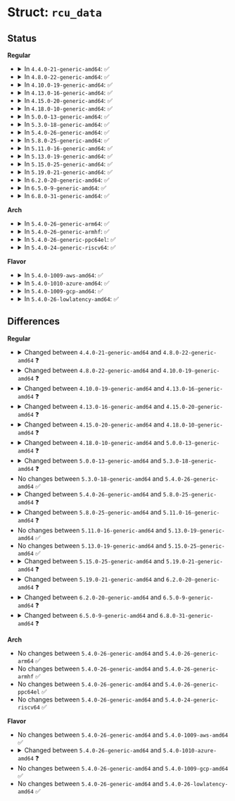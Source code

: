 # Struct: <code>rcu_data</code>

## Status
<b>Regular</b>
<ul>
<li>
<details>
<summary>In <code>4.4.0-21-generic-amd64</code>: ✅</summary>

```c
struct rcu_data {
    long unsigned int completed;
    long unsigned int gpnum;
    long unsigned int rcu_qs_ctr_snap;
    union rcu_noqs cpu_no_qs;
    bool core_needs_qs;
    bool beenonline;
    bool gpwrap;
    struct rcu_node * mynode;
    long unsigned int grpmask;
    long unsigned int ticks_this_gp;
    struct callback_head * nxtlist;
    struct callback_head * *[4] nxttail;
    long unsigned int[4] nxtcompleted;
    long int qlen_lazy;
    long int qlen;
    long int qlen_last_fqs_check;
    long unsigned int n_cbs_invoked;
    long unsigned int n_nocbs_invoked;
    long unsigned int n_cbs_orphaned;
    long unsigned int n_cbs_adopted;
    long unsigned int n_force_qs_snap;
    long int blimit;
    struct rcu_dynticks * dynticks;
    int dynticks_snap;
    long unsigned int dynticks_fqs;
    long unsigned int offline_fqs;
    long unsigned int cond_resched_completed;
    long unsigned int n_rcu_pending;
    long unsigned int n_rp_core_needs_qs;
    long unsigned int n_rp_report_qs;
    long unsigned int n_rp_cb_ready;
    long unsigned int n_rp_cpu_needs_gp;
    long unsigned int n_rp_gp_completed;
    long unsigned int n_rp_gp_started;
    long unsigned int n_rp_nocb_defer_wakeup;
    long unsigned int n_rp_need_nothing;
    struct callback_head barrier_head;
    struct mutex exp_funnel_mutex;
    unsigned int softirq_snap;
    int cpu;
    struct rcu_state * rsp;
}
```
</details>
</li>
<li>
<details>
<summary>In <code>4.8.0-22-generic-amd64</code>: ✅</summary>

```c
struct rcu_data {
    long unsigned int completed;
    long unsigned int gpnum;
    long unsigned int rcu_qs_ctr_snap;
    union rcu_noqs cpu_no_qs;
    bool core_needs_qs;
    bool beenonline;
    bool gpwrap;
    struct rcu_node * mynode;
    long unsigned int grpmask;
    long unsigned int ticks_this_gp;
    struct callback_head * nxtlist;
    struct callback_head * *[4] nxttail;
    long unsigned int[4] nxtcompleted;
    long int qlen_lazy;
    long int qlen;
    long int qlen_last_fqs_check;
    long unsigned int n_cbs_invoked;
    long unsigned int n_nocbs_invoked;
    long unsigned int n_cbs_orphaned;
    long unsigned int n_cbs_adopted;
    long unsigned int n_force_qs_snap;
    long int blimit;
    struct rcu_dynticks * dynticks;
    int dynticks_snap;
    long unsigned int dynticks_fqs;
    long unsigned int offline_fqs;
    long unsigned int cond_resched_completed;
    long unsigned int n_rcu_pending;
    long unsigned int n_rp_core_needs_qs;
    long unsigned int n_rp_report_qs;
    long unsigned int n_rp_cb_ready;
    long unsigned int n_rp_cpu_needs_gp;
    long unsigned int n_rp_gp_completed;
    long unsigned int n_rp_gp_started;
    long unsigned int n_rp_nocb_defer_wakeup;
    long unsigned int n_rp_need_nothing;
    struct callback_head barrier_head;
    atomic_long_t exp_workdone1;
    atomic_long_t exp_workdone2;
    atomic_long_t exp_workdone3;
    unsigned int softirq_snap;
    int cpu;
    struct rcu_state * rsp;
}
```
</details>
</li>
<li>
<details>
<summary>In <code>4.10.0-19-generic-amd64</code>: ✅</summary>

```c
struct rcu_data {
    long unsigned int completed;
    long unsigned int gpnum;
    long unsigned int rcu_qs_ctr_snap;
    union rcu_noqs cpu_no_qs;
    bool core_needs_qs;
    bool beenonline;
    bool gpwrap;
    struct rcu_node * mynode;
    long unsigned int grpmask;
    long unsigned int ticks_this_gp;
    struct callback_head * nxtlist;
    struct callback_head * *[4] nxttail;
    long unsigned int[4] nxtcompleted;
    long int qlen_lazy;
    long int qlen;
    long int qlen_last_fqs_check;
    long unsigned int n_cbs_invoked;
    long unsigned int n_nocbs_invoked;
    long unsigned int n_cbs_orphaned;
    long unsigned int n_cbs_adopted;
    long unsigned int n_force_qs_snap;
    long int blimit;
    struct rcu_dynticks * dynticks;
    int dynticks_snap;
    long unsigned int dynticks_fqs;
    long unsigned int offline_fqs;
    long unsigned int cond_resched_completed;
    long unsigned int n_rcu_pending;
    long unsigned int n_rp_core_needs_qs;
    long unsigned int n_rp_report_qs;
    long unsigned int n_rp_cb_ready;
    long unsigned int n_rp_cpu_needs_gp;
    long unsigned int n_rp_gp_completed;
    long unsigned int n_rp_gp_started;
    long unsigned int n_rp_nocb_defer_wakeup;
    long unsigned int n_rp_need_nothing;
    struct callback_head barrier_head;
    atomic_long_t exp_workdone0;
    atomic_long_t exp_workdone1;
    atomic_long_t exp_workdone2;
    atomic_long_t exp_workdone3;
    int exp_dynticks_snap;
    unsigned int softirq_snap;
    int cpu;
    struct rcu_state * rsp;
}
```
</details>
</li>
<li>
<details>
<summary>In <code>4.13.0-16-generic-amd64</code>: ✅</summary>

```c
struct rcu_data {
    long unsigned int completed;
    long unsigned int gpnum;
    long unsigned int rcu_qs_ctr_snap;
    union rcu_noqs cpu_no_qs;
    bool core_needs_qs;
    bool beenonline;
    bool gpwrap;
    struct rcu_node * mynode;
    long unsigned int grpmask;
    long unsigned int ticks_this_gp;
    struct rcu_segcblist cblist;
    long int qlen_last_fqs_check;
    long unsigned int n_cbs_invoked;
    long unsigned int n_nocbs_invoked;
    long unsigned int n_cbs_orphaned;
    long unsigned int n_cbs_adopted;
    long unsigned int n_force_qs_snap;
    long int blimit;
    struct rcu_dynticks * dynticks;
    int dynticks_snap;
    long unsigned int dynticks_fqs;
    long unsigned int offline_fqs;
    long unsigned int cond_resched_completed;
    long unsigned int n_rcu_pending;
    long unsigned int n_rp_core_needs_qs;
    long unsigned int n_rp_report_qs;
    long unsigned int n_rp_cb_ready;
    long unsigned int n_rp_cpu_needs_gp;
    long unsigned int n_rp_gp_completed;
    long unsigned int n_rp_gp_started;
    long unsigned int n_rp_nocb_defer_wakeup;
    long unsigned int n_rp_need_nothing;
    struct callback_head barrier_head;
    atomic_long_t exp_workdone0;
    atomic_long_t exp_workdone1;
    atomic_long_t exp_workdone2;
    atomic_long_t exp_workdone3;
    int exp_dynticks_snap;
    unsigned int softirq_snap;
    int cpu;
    struct rcu_state * rsp;
}
```
</details>
</li>
<li>
<details>
<summary>In <code>4.15.0-20-generic-amd64</code>: ✅</summary>

```c
struct rcu_data {
    long unsigned int completed;
    long unsigned int gpnum;
    long unsigned int rcu_qs_ctr_snap;
    union rcu_noqs cpu_no_qs;
    bool core_needs_qs;
    bool beenonline;
    bool gpwrap;
    struct rcu_node * mynode;
    long unsigned int grpmask;
    long unsigned int ticks_this_gp;
    struct rcu_segcblist cblist;
    long int qlen_last_fqs_check;
    long unsigned int n_cbs_invoked;
    long unsigned int n_nocbs_invoked;
    long unsigned int n_force_qs_snap;
    long int blimit;
    struct rcu_dynticks * dynticks;
    int dynticks_snap;
    long unsigned int dynticks_fqs;
    long unsigned int offline_fqs;
    long unsigned int cond_resched_completed;
    long unsigned int n_rcu_pending;
    long unsigned int n_rp_core_needs_qs;
    long unsigned int n_rp_report_qs;
    long unsigned int n_rp_cb_ready;
    long unsigned int n_rp_cpu_needs_gp;
    long unsigned int n_rp_gp_completed;
    long unsigned int n_rp_gp_started;
    long unsigned int n_rp_nocb_defer_wakeup;
    long unsigned int n_rp_need_nothing;
    struct callback_head barrier_head;
    atomic_long_t exp_workdone0;
    atomic_long_t exp_workdone1;
    atomic_long_t exp_workdone2;
    atomic_long_t exp_workdone3;
    int exp_dynticks_snap;
    unsigned int softirq_snap;
    struct irq_work rcu_iw;
    bool rcu_iw_pending;
    long unsigned int rcu_iw_gpnum;
    int cpu;
    struct rcu_state * rsp;
}
```
</details>
</li>
<li>
<details>
<summary>In <code>4.18.0-10-generic-amd64</code>: ✅</summary>

```c
struct rcu_data {
    long unsigned int completed;
    long unsigned int gpnum;
    long unsigned int rcu_qs_ctr_snap;
    union rcu_noqs cpu_no_qs;
    bool core_needs_qs;
    bool beenonline;
    bool gpwrap;
    struct rcu_node * mynode;
    long unsigned int grpmask;
    long unsigned int ticks_this_gp;
    struct rcu_segcblist cblist;
    long int qlen_last_fqs_check;
    long unsigned int n_force_qs_snap;
    long int blimit;
    struct rcu_dynticks * dynticks;
    int dynticks_snap;
    long unsigned int dynticks_fqs;
    long unsigned int offline_fqs;
    long unsigned int cond_resched_completed;
    struct callback_head barrier_head;
    int exp_dynticks_snap;
    unsigned int softirq_snap;
    struct irq_work rcu_iw;
    bool rcu_iw_pending;
    long unsigned int rcu_iw_gpnum;
    int cpu;
    struct rcu_state * rsp;
}
```
</details>
</li>
<li>
<details>
<summary>In <code>5.0.0-13-generic-amd64</code>: ✅</summary>

```c
struct rcu_data {
    long unsigned int gp_seq;
    long unsigned int gp_seq_needed;
    union rcu_noqs cpu_no_qs;
    bool core_needs_qs;
    bool beenonline;
    bool gpwrap;
    bool deferred_qs;
    struct rcu_node * mynode;
    long unsigned int grpmask;
    long unsigned int ticks_this_gp;
    struct rcu_segcblist cblist;
    long int qlen_last_fqs_check;
    long unsigned int n_force_qs_snap;
    long int blimit;
    int dynticks_snap;
    long int dynticks_nesting;
    long int dynticks_nmi_nesting;
    atomic_t dynticks;
    bool rcu_need_heavy_qs;
    bool rcu_urgent_qs;
    struct callback_head barrier_head;
    int exp_dynticks_snap;
    unsigned int softirq_snap;
    struct irq_work rcu_iw;
    bool rcu_iw_pending;
    long unsigned int rcu_iw_gp_seq;
    long unsigned int rcu_ofl_gp_seq;
    short int rcu_ofl_gp_flags;
    long unsigned int rcu_onl_gp_seq;
    short int rcu_onl_gp_flags;
    long unsigned int last_fqs_resched;
    int cpu;
}
```
</details>
</li>
<li>
<details>
<summary>In <code>5.3.0-18-generic-amd64</code>: ✅</summary>

```c
struct rcu_data {
    long unsigned int gp_seq;
    long unsigned int gp_seq_needed;
    union rcu_noqs cpu_no_qs;
    bool core_needs_qs;
    bool beenonline;
    bool gpwrap;
    bool exp_deferred_qs;
    struct rcu_node * mynode;
    long unsigned int grpmask;
    long unsigned int ticks_this_gp;
    struct irq_work defer_qs_iw;
    bool defer_qs_iw_pending;
    struct rcu_segcblist cblist;
    long int qlen_last_fqs_check;
    long unsigned int n_force_qs_snap;
    long int blimit;
    int dynticks_snap;
    long int dynticks_nesting;
    long int dynticks_nmi_nesting;
    atomic_t dynticks;
    bool rcu_need_heavy_qs;
    bool rcu_urgent_qs;
    struct callback_head barrier_head;
    int exp_dynticks_snap;
    struct task_struct * rcu_cpu_kthread_task;
    unsigned int rcu_cpu_kthread_status;
    char rcu_cpu_has_work;
    unsigned int softirq_snap;
    struct irq_work rcu_iw;
    bool rcu_iw_pending;
    long unsigned int rcu_iw_gp_seq;
    long unsigned int rcu_ofl_gp_seq;
    short int rcu_ofl_gp_flags;
    long unsigned int rcu_onl_gp_seq;
    short int rcu_onl_gp_flags;
    long unsigned int last_fqs_resched;
    int cpu;
}
```
</details>
</li>
<li>
<details>
<summary>In <code>5.4.0-26-generic-amd64</code>: ✅</summary>

```c
struct rcu_data {
    long unsigned int gp_seq;
    long unsigned int gp_seq_needed;
    union rcu_noqs cpu_no_qs;
    bool core_needs_qs;
    bool beenonline;
    bool gpwrap;
    bool exp_deferred_qs;
    struct rcu_node * mynode;
    long unsigned int grpmask;
    long unsigned int ticks_this_gp;
    struct irq_work defer_qs_iw;
    bool defer_qs_iw_pending;
    struct rcu_segcblist cblist;
    long int qlen_last_fqs_check;
    long unsigned int n_force_qs_snap;
    long int blimit;
    int dynticks_snap;
    long int dynticks_nesting;
    long int dynticks_nmi_nesting;
    atomic_t dynticks;
    bool rcu_need_heavy_qs;
    bool rcu_urgent_qs;
    struct callback_head barrier_head;
    int exp_dynticks_snap;
    struct task_struct * rcu_cpu_kthread_task;
    unsigned int rcu_cpu_kthread_status;
    char rcu_cpu_has_work;
    unsigned int softirq_snap;
    struct irq_work rcu_iw;
    bool rcu_iw_pending;
    long unsigned int rcu_iw_gp_seq;
    long unsigned int rcu_ofl_gp_seq;
    short int rcu_ofl_gp_flags;
    long unsigned int rcu_onl_gp_seq;
    short int rcu_onl_gp_flags;
    long unsigned int last_fqs_resched;
    int cpu;
}
```
</details>
</li>
<li>
<details>
<summary>In <code>5.8.0-25-generic-amd64</code>: ✅</summary>

```c
struct rcu_data {
    long unsigned int gp_seq;
    long unsigned int gp_seq_needed;
    union rcu_noqs cpu_no_qs;
    bool core_needs_qs;
    bool beenonline;
    bool gpwrap;
    bool exp_deferred_qs;
    struct rcu_node * mynode;
    long unsigned int grpmask;
    long unsigned int ticks_this_gp;
    struct irq_work defer_qs_iw;
    bool defer_qs_iw_pending;
    struct rcu_segcblist cblist;
    long int qlen_last_fqs_check;
    long unsigned int n_force_qs_snap;
    long int blimit;
    int dynticks_snap;
    long int dynticks_nesting;
    long int dynticks_nmi_nesting;
    atomic_t dynticks;
    bool rcu_need_heavy_qs;
    bool rcu_urgent_qs;
    bool rcu_forced_tick;
    bool rcu_forced_tick_exp;
    struct callback_head barrier_head;
    int exp_dynticks_snap;
    struct task_struct * rcu_cpu_kthread_task;
    unsigned int rcu_cpu_kthread_status;
    char rcu_cpu_has_work;
    unsigned int softirq_snap;
    struct irq_work rcu_iw;
    bool rcu_iw_pending;
    long unsigned int rcu_iw_gp_seq;
    long unsigned int rcu_ofl_gp_seq;
    short int rcu_ofl_gp_flags;
    long unsigned int rcu_onl_gp_seq;
    short int rcu_onl_gp_flags;
    long unsigned int last_fqs_resched;
    int cpu;
}
```
</details>
</li>
<li>
<details>
<summary>In <code>5.11.0-16-generic-amd64</code>: ✅</summary>

```c
struct rcu_data {
    long unsigned int gp_seq;
    long unsigned int gp_seq_needed;
    union rcu_noqs cpu_no_qs;
    bool core_needs_qs;
    bool beenonline;
    bool gpwrap;
    bool exp_deferred_qs;
    bool cpu_started;
    struct rcu_node * mynode;
    long unsigned int grpmask;
    long unsigned int ticks_this_gp;
    struct irq_work defer_qs_iw;
    bool defer_qs_iw_pending;
    struct work_struct strict_work;
    struct rcu_segcblist cblist;
    long int qlen_last_fqs_check;
    long unsigned int n_cbs_invoked;
    long unsigned int n_force_qs_snap;
    long int blimit;
    int dynticks_snap;
    long int dynticks_nesting;
    long int dynticks_nmi_nesting;
    atomic_t dynticks;
    bool rcu_need_heavy_qs;
    bool rcu_urgent_qs;
    bool rcu_forced_tick;
    bool rcu_forced_tick_exp;
    struct callback_head barrier_head;
    int exp_dynticks_snap;
    struct task_struct * rcu_cpu_kthread_task;
    unsigned int rcu_cpu_kthread_status;
    char rcu_cpu_has_work;
    unsigned int softirq_snap;
    struct irq_work rcu_iw;
    bool rcu_iw_pending;
    long unsigned int rcu_iw_gp_seq;
    long unsigned int rcu_ofl_gp_seq;
    short int rcu_ofl_gp_flags;
    long unsigned int rcu_onl_gp_seq;
    short int rcu_onl_gp_flags;
    long unsigned int last_fqs_resched;
    int cpu;
}
```
</details>
</li>
<li>
<details>
<summary>In <code>5.13.0-19-generic-amd64</code>: ✅</summary>

```c
struct rcu_data {
    long unsigned int gp_seq;
    long unsigned int gp_seq_needed;
    union rcu_noqs cpu_no_qs;
    bool core_needs_qs;
    bool beenonline;
    bool gpwrap;
    bool exp_deferred_qs;
    bool cpu_started;
    struct rcu_node * mynode;
    long unsigned int grpmask;
    long unsigned int ticks_this_gp;
    struct irq_work defer_qs_iw;
    bool defer_qs_iw_pending;
    struct work_struct strict_work;
    struct rcu_segcblist cblist;
    long int qlen_last_fqs_check;
    long unsigned int n_cbs_invoked;
    long unsigned int n_force_qs_snap;
    long int blimit;
    int dynticks_snap;
    long int dynticks_nesting;
    long int dynticks_nmi_nesting;
    atomic_t dynticks;
    bool rcu_need_heavy_qs;
    bool rcu_urgent_qs;
    bool rcu_forced_tick;
    bool rcu_forced_tick_exp;
    struct callback_head barrier_head;
    int exp_dynticks_snap;
    struct task_struct * rcu_cpu_kthread_task;
    unsigned int rcu_cpu_kthread_status;
    char rcu_cpu_has_work;
    unsigned int softirq_snap;
    struct irq_work rcu_iw;
    bool rcu_iw_pending;
    long unsigned int rcu_iw_gp_seq;
    long unsigned int rcu_ofl_gp_seq;
    short int rcu_ofl_gp_flags;
    long unsigned int rcu_onl_gp_seq;
    short int rcu_onl_gp_flags;
    long unsigned int last_fqs_resched;
    int cpu;
}
```
</details>
</li>
<li>
<details>
<summary>In <code>5.15.0-25-generic-amd64</code>: ✅</summary>

```c
struct rcu_data {
    long unsigned int gp_seq;
    long unsigned int gp_seq_needed;
    union rcu_noqs cpu_no_qs;
    bool core_needs_qs;
    bool beenonline;
    bool gpwrap;
    bool exp_deferred_qs;
    bool cpu_started;
    struct rcu_node * mynode;
    long unsigned int grpmask;
    long unsigned int ticks_this_gp;
    struct irq_work defer_qs_iw;
    bool defer_qs_iw_pending;
    struct work_struct strict_work;
    struct rcu_segcblist cblist;
    long int qlen_last_fqs_check;
    long unsigned int n_cbs_invoked;
    long unsigned int n_force_qs_snap;
    long int blimit;
    int dynticks_snap;
    long int dynticks_nesting;
    long int dynticks_nmi_nesting;
    atomic_t dynticks;
    bool rcu_need_heavy_qs;
    bool rcu_urgent_qs;
    bool rcu_forced_tick;
    bool rcu_forced_tick_exp;
    struct callback_head barrier_head;
    int exp_dynticks_snap;
    struct task_struct * rcu_cpu_kthread_task;
    unsigned int rcu_cpu_kthread_status;
    char rcu_cpu_has_work;
    unsigned int softirq_snap;
    struct irq_work rcu_iw;
    bool rcu_iw_pending;
    long unsigned int rcu_iw_gp_seq;
    long unsigned int rcu_ofl_gp_seq;
    short int rcu_ofl_gp_flags;
    long unsigned int rcu_onl_gp_seq;
    short int rcu_onl_gp_flags;
    long unsigned int last_fqs_resched;
    int cpu;
}
```
</details>
</li>
<li>
<details>
<summary>In <code>5.19.0-21-generic-amd64</code>: ✅</summary>

```c
struct rcu_data {
    long unsigned int gp_seq;
    long unsigned int gp_seq_needed;
    union rcu_noqs cpu_no_qs;
    bool core_needs_qs;
    bool beenonline;
    bool gpwrap;
    bool cpu_started;
    struct rcu_node * mynode;
    long unsigned int grpmask;
    long unsigned int ticks_this_gp;
    struct irq_work defer_qs_iw;
    bool defer_qs_iw_pending;
    struct work_struct strict_work;
    struct rcu_segcblist cblist;
    long int qlen_last_fqs_check;
    long unsigned int n_cbs_invoked;
    long unsigned int n_force_qs_snap;
    long int blimit;
    int dynticks_snap;
    long int dynticks_nesting;
    long int dynticks_nmi_nesting;
    atomic_t dynticks;
    bool rcu_need_heavy_qs;
    bool rcu_urgent_qs;
    bool rcu_forced_tick;
    bool rcu_forced_tick_exp;
    long unsigned int barrier_seq_snap;
    struct callback_head barrier_head;
    int exp_dynticks_snap;
    struct task_struct * rcu_cpu_kthread_task;
    unsigned int rcu_cpu_kthread_status;
    char rcu_cpu_has_work;
    long unsigned int rcuc_activity;
    unsigned int softirq_snap;
    struct irq_work rcu_iw;
    bool rcu_iw_pending;
    long unsigned int rcu_iw_gp_seq;
    long unsigned int rcu_ofl_gp_seq;
    short int rcu_ofl_gp_flags;
    long unsigned int rcu_onl_gp_seq;
    short int rcu_onl_gp_flags;
    long unsigned int last_fqs_resched;
    long unsigned int last_sched_clock;
    int cpu;
}
```
</details>
</li>
<li>
<details>
<summary>In <code>6.2.0-20-generic-amd64</code>: ✅</summary>

```c
struct rcu_data {
    long unsigned int gp_seq;
    long unsigned int gp_seq_needed;
    union rcu_noqs cpu_no_qs;
    bool core_needs_qs;
    bool beenonline;
    bool gpwrap;
    bool cpu_started;
    struct rcu_node * mynode;
    long unsigned int grpmask;
    long unsigned int ticks_this_gp;
    struct irq_work defer_qs_iw;
    bool defer_qs_iw_pending;
    struct work_struct strict_work;
    struct rcu_segcblist cblist;
    long int qlen_last_fqs_check;
    long unsigned int n_cbs_invoked;
    long unsigned int n_force_qs_snap;
    long int blimit;
    int dynticks_snap;
    bool rcu_need_heavy_qs;
    bool rcu_urgent_qs;
    bool rcu_forced_tick;
    bool rcu_forced_tick_exp;
    long unsigned int barrier_seq_snap;
    struct callback_head barrier_head;
    int exp_dynticks_snap;
    struct task_struct * rcu_cpu_kthread_task;
    unsigned int rcu_cpu_kthread_status;
    char rcu_cpu_has_work;
    long unsigned int rcuc_activity;
    unsigned int softirq_snap;
    struct irq_work rcu_iw;
    bool rcu_iw_pending;
    long unsigned int rcu_iw_gp_seq;
    long unsigned int rcu_ofl_gp_seq;
    short int rcu_ofl_gp_flags;
    long unsigned int rcu_onl_gp_seq;
    short int rcu_onl_gp_flags;
    long unsigned int last_fqs_resched;
    long unsigned int last_sched_clock;
    long int lazy_len;
    int cpu;
}
```
</details>
</li>
<li>
<details>
<summary>In <code>6.5.0-9-generic-amd64</code>: ✅</summary>

```c
struct rcu_data {
    long unsigned int gp_seq;
    long unsigned int gp_seq_needed;
    union rcu_noqs cpu_no_qs;
    bool core_needs_qs;
    bool beenonline;
    bool gpwrap;
    bool cpu_started;
    struct rcu_node * mynode;
    long unsigned int grpmask;
    long unsigned int ticks_this_gp;
    struct irq_work defer_qs_iw;
    bool defer_qs_iw_pending;
    struct work_struct strict_work;
    struct rcu_segcblist cblist;
    long int qlen_last_fqs_check;
    long unsigned int n_cbs_invoked;
    long unsigned int n_force_qs_snap;
    long int blimit;
    int dynticks_snap;
    bool rcu_need_heavy_qs;
    bool rcu_urgent_qs;
    bool rcu_forced_tick;
    bool rcu_forced_tick_exp;
    long unsigned int barrier_seq_snap;
    struct callback_head barrier_head;
    int exp_dynticks_snap;
    struct task_struct * rcu_cpu_kthread_task;
    unsigned int rcu_cpu_kthread_status;
    char rcu_cpu_has_work;
    long unsigned int rcuc_activity;
    unsigned int softirq_snap;
    struct irq_work rcu_iw;
    bool rcu_iw_pending;
    long unsigned int rcu_iw_gp_seq;
    long unsigned int rcu_ofl_gp_seq;
    short int rcu_ofl_gp_flags;
    long unsigned int rcu_onl_gp_seq;
    short int rcu_onl_gp_flags;
    long unsigned int last_fqs_resched;
    long unsigned int last_sched_clock;
    struct rcu_snap_record snap_record;
    long int lazy_len;
    int cpu;
}
```
</details>
</li>
<li>
<details>
<summary>In <code>6.8.0-31-generic-amd64</code>: ✅</summary>

```c
struct rcu_data {
    long unsigned int gp_seq;
    long unsigned int gp_seq_needed;
    union rcu_noqs cpu_no_qs;
    bool core_needs_qs;
    bool beenonline;
    bool gpwrap;
    bool cpu_started;
    struct rcu_node * mynode;
    long unsigned int grpmask;
    long unsigned int ticks_this_gp;
    struct irq_work defer_qs_iw;
    bool defer_qs_iw_pending;
    struct work_struct strict_work;
    struct rcu_segcblist cblist;
    long int qlen_last_fqs_check;
    long unsigned int n_cbs_invoked;
    long unsigned int n_force_qs_snap;
    long int blimit;
    int dynticks_snap;
    bool rcu_need_heavy_qs;
    bool rcu_urgent_qs;
    bool rcu_forced_tick;
    bool rcu_forced_tick_exp;
    long unsigned int barrier_seq_snap;
    struct callback_head barrier_head;
    int exp_dynticks_snap;
    struct swait_queue_head nocb_cb_wq;
    struct swait_queue_head nocb_state_wq;
    struct task_struct * nocb_gp_kthread;
    raw_spinlock_t nocb_lock;
    atomic_t nocb_lock_contended;
    int nocb_defer_wakeup;
    struct timer_list nocb_timer;
    long unsigned int nocb_gp_adv_time;
    struct mutex nocb_gp_kthread_mutex;
    raw_spinlock_t nocb_bypass_lock;
    struct rcu_cblist nocb_bypass;
    long unsigned int nocb_bypass_first;
    long unsigned int nocb_nobypass_last;
    int nocb_nobypass_count;
    raw_spinlock_t nocb_gp_lock;
    u8 nocb_gp_sleep;
    u8 nocb_gp_bypass;
    u8 nocb_gp_gp;
    long unsigned int nocb_gp_seq;
    long unsigned int nocb_gp_loops;
    struct swait_queue_head nocb_gp_wq;
    bool nocb_cb_sleep;
    struct task_struct * nocb_cb_kthread;
    struct list_head nocb_head_rdp;
    struct list_head nocb_entry_rdp;
    struct rcu_data * nocb_toggling_rdp;
    struct rcu_data * nocb_gp_rdp;
    struct task_struct * rcu_cpu_kthread_task;
    unsigned int rcu_cpu_kthread_status;
    char rcu_cpu_has_work;
    long unsigned int rcuc_activity;
    unsigned int softirq_snap;
    struct irq_work rcu_iw;
    bool rcu_iw_pending;
    long unsigned int rcu_iw_gp_seq;
    long unsigned int rcu_ofl_gp_seq;
    short int rcu_ofl_gp_flags;
    long unsigned int rcu_onl_gp_seq;
    short int rcu_onl_gp_flags;
    long unsigned int last_fqs_resched;
    long unsigned int last_sched_clock;
    struct rcu_snap_record snap_record;
    long int lazy_len;
    int cpu;
}
```
</details>
</li>
</ul>
<b>Arch</b>
<ul>
<li>
<details>
<summary>In <code>5.4.0-26-generic-arm64</code>: ✅</summary>

```c
struct rcu_data {
    long unsigned int gp_seq;
    long unsigned int gp_seq_needed;
    union rcu_noqs cpu_no_qs;
    bool core_needs_qs;
    bool beenonline;
    bool gpwrap;
    bool exp_deferred_qs;
    struct rcu_node * mynode;
    long unsigned int grpmask;
    long unsigned int ticks_this_gp;
    struct irq_work defer_qs_iw;
    bool defer_qs_iw_pending;
    struct rcu_segcblist cblist;
    long int qlen_last_fqs_check;
    long unsigned int n_force_qs_snap;
    long int blimit;
    int dynticks_snap;
    long int dynticks_nesting;
    long int dynticks_nmi_nesting;
    atomic_t dynticks;
    bool rcu_need_heavy_qs;
    bool rcu_urgent_qs;
    struct callback_head barrier_head;
    int exp_dynticks_snap;
    struct task_struct * rcu_cpu_kthread_task;
    unsigned int rcu_cpu_kthread_status;
    char rcu_cpu_has_work;
    unsigned int softirq_snap;
    struct irq_work rcu_iw;
    bool rcu_iw_pending;
    long unsigned int rcu_iw_gp_seq;
    long unsigned int rcu_ofl_gp_seq;
    short int rcu_ofl_gp_flags;
    long unsigned int rcu_onl_gp_seq;
    short int rcu_onl_gp_flags;
    long unsigned int last_fqs_resched;
    int cpu;
}
```
</details>
</li>
<li>
<details>
<summary>In <code>5.4.0-26-generic-armhf</code>: ✅</summary>

```c
struct rcu_data {
    long unsigned int gp_seq;
    long unsigned int gp_seq_needed;
    union rcu_noqs cpu_no_qs;
    bool core_needs_qs;
    bool beenonline;
    bool gpwrap;
    bool exp_deferred_qs;
    struct rcu_node * mynode;
    long unsigned int grpmask;
    long unsigned int ticks_this_gp;
    struct irq_work defer_qs_iw;
    bool defer_qs_iw_pending;
    struct rcu_segcblist cblist;
    long int qlen_last_fqs_check;
    long unsigned int n_force_qs_snap;
    long int blimit;
    int dynticks_snap;
    long int dynticks_nesting;
    long int dynticks_nmi_nesting;
    atomic_t dynticks;
    bool rcu_need_heavy_qs;
    bool rcu_urgent_qs;
    struct callback_head barrier_head;
    int exp_dynticks_snap;
    struct task_struct * rcu_cpu_kthread_task;
    unsigned int rcu_cpu_kthread_status;
    char rcu_cpu_has_work;
    unsigned int softirq_snap;
    struct irq_work rcu_iw;
    bool rcu_iw_pending;
    long unsigned int rcu_iw_gp_seq;
    long unsigned int rcu_ofl_gp_seq;
    short int rcu_ofl_gp_flags;
    long unsigned int rcu_onl_gp_seq;
    short int rcu_onl_gp_flags;
    long unsigned int last_fqs_resched;
    int cpu;
}
```
</details>
</li>
<li>
<details>
<summary>In <code>5.4.0-26-generic-ppc64el</code>: ✅</summary>

```c
struct rcu_data {
    long unsigned int gp_seq;
    long unsigned int gp_seq_needed;
    union rcu_noqs cpu_no_qs;
    bool core_needs_qs;
    bool beenonline;
    bool gpwrap;
    bool exp_deferred_qs;
    struct rcu_node * mynode;
    long unsigned int grpmask;
    long unsigned int ticks_this_gp;
    struct irq_work defer_qs_iw;
    bool defer_qs_iw_pending;
    struct rcu_segcblist cblist;
    long int qlen_last_fqs_check;
    long unsigned int n_force_qs_snap;
    long int blimit;
    int dynticks_snap;
    long int dynticks_nesting;
    long int dynticks_nmi_nesting;
    atomic_t dynticks;
    bool rcu_need_heavy_qs;
    bool rcu_urgent_qs;
    struct callback_head barrier_head;
    int exp_dynticks_snap;
    struct task_struct * rcu_cpu_kthread_task;
    unsigned int rcu_cpu_kthread_status;
    char rcu_cpu_has_work;
    unsigned int softirq_snap;
    struct irq_work rcu_iw;
    bool rcu_iw_pending;
    long unsigned int rcu_iw_gp_seq;
    long unsigned int rcu_ofl_gp_seq;
    short int rcu_ofl_gp_flags;
    long unsigned int rcu_onl_gp_seq;
    short int rcu_onl_gp_flags;
    long unsigned int last_fqs_resched;
    int cpu;
}
```
</details>
</li>
<li>
<details>
<summary>In <code>5.4.0-24-generic-riscv64</code>: ✅</summary>

```c
struct rcu_data {
    long unsigned int gp_seq;
    long unsigned int gp_seq_needed;
    union rcu_noqs cpu_no_qs;
    bool core_needs_qs;
    bool beenonline;
    bool gpwrap;
    bool exp_deferred_qs;
    struct rcu_node * mynode;
    long unsigned int grpmask;
    long unsigned int ticks_this_gp;
    struct irq_work defer_qs_iw;
    bool defer_qs_iw_pending;
    struct rcu_segcblist cblist;
    long int qlen_last_fqs_check;
    long unsigned int n_force_qs_snap;
    long int blimit;
    int dynticks_snap;
    long int dynticks_nesting;
    long int dynticks_nmi_nesting;
    atomic_t dynticks;
    bool rcu_need_heavy_qs;
    bool rcu_urgent_qs;
    struct callback_head barrier_head;
    int exp_dynticks_snap;
    struct task_struct * rcu_cpu_kthread_task;
    unsigned int rcu_cpu_kthread_status;
    char rcu_cpu_has_work;
    unsigned int softirq_snap;
    struct irq_work rcu_iw;
    bool rcu_iw_pending;
    long unsigned int rcu_iw_gp_seq;
    long unsigned int rcu_ofl_gp_seq;
    short int rcu_ofl_gp_flags;
    long unsigned int rcu_onl_gp_seq;
    short int rcu_onl_gp_flags;
    long unsigned int last_fqs_resched;
    int cpu;
}
```
</details>
</li>
</ul>
<b>Flavor</b>
<ul>
<li>
<details>
<summary>In <code>5.4.0-1009-aws-amd64</code>: ✅</summary>

```c
struct rcu_data {
    long unsigned int gp_seq;
    long unsigned int gp_seq_needed;
    union rcu_noqs cpu_no_qs;
    bool core_needs_qs;
    bool beenonline;
    bool gpwrap;
    bool exp_deferred_qs;
    struct rcu_node * mynode;
    long unsigned int grpmask;
    long unsigned int ticks_this_gp;
    struct irq_work defer_qs_iw;
    bool defer_qs_iw_pending;
    struct rcu_segcblist cblist;
    long int qlen_last_fqs_check;
    long unsigned int n_force_qs_snap;
    long int blimit;
    int dynticks_snap;
    long int dynticks_nesting;
    long int dynticks_nmi_nesting;
    atomic_t dynticks;
    bool rcu_need_heavy_qs;
    bool rcu_urgent_qs;
    struct callback_head barrier_head;
    int exp_dynticks_snap;
    struct task_struct * rcu_cpu_kthread_task;
    unsigned int rcu_cpu_kthread_status;
    char rcu_cpu_has_work;
    unsigned int softirq_snap;
    struct irq_work rcu_iw;
    bool rcu_iw_pending;
    long unsigned int rcu_iw_gp_seq;
    long unsigned int rcu_ofl_gp_seq;
    short int rcu_ofl_gp_flags;
    long unsigned int rcu_onl_gp_seq;
    short int rcu_onl_gp_flags;
    long unsigned int last_fqs_resched;
    int cpu;
}
```
</details>
</li>
<li>
<details>
<summary>In <code>5.4.0-1010-azure-amd64</code>: ✅</summary>

```c
struct rcu_data {
    long unsigned int gp_seq;
    long unsigned int gp_seq_needed;
    union rcu_noqs cpu_no_qs;
    bool core_needs_qs;
    bool beenonline;
    bool gpwrap;
    bool exp_deferred_qs;
    struct rcu_node * mynode;
    long unsigned int grpmask;
    long unsigned int ticks_this_gp;
    struct irq_work defer_qs_iw;
    bool defer_qs_iw_pending;
    struct rcu_segcblist cblist;
    long int qlen_last_fqs_check;
    long unsigned int n_force_qs_snap;
    long int blimit;
    int dynticks_snap;
    long int dynticks_nesting;
    long int dynticks_nmi_nesting;
    atomic_t dynticks;
    bool rcu_need_heavy_qs;
    bool rcu_urgent_qs;
    struct callback_head barrier_head;
    int exp_dynticks_snap;
    struct swait_queue_head nocb_cb_wq;
    struct task_struct * nocb_gp_kthread;
    raw_spinlock_t nocb_lock;
    atomic_t nocb_lock_contended;
    int nocb_defer_wakeup;
    struct timer_list nocb_timer;
    long unsigned int nocb_gp_adv_time;
    raw_spinlock_t nocb_bypass_lock;
    struct rcu_cblist nocb_bypass;
    long unsigned int nocb_bypass_first;
    long unsigned int nocb_nobypass_last;
    int nocb_nobypass_count;
    raw_spinlock_t nocb_gp_lock;
    struct timer_list nocb_bypass_timer;
    u8 nocb_gp_sleep;
    u8 nocb_gp_bypass;
    u8 nocb_gp_gp;
    long unsigned int nocb_gp_seq;
    long unsigned int nocb_gp_loops;
    struct swait_queue_head nocb_gp_wq;
    bool nocb_cb_sleep;
    struct task_struct * nocb_cb_kthread;
    struct rcu_data * nocb_next_cb_rdp;
    struct rcu_data * nocb_gp_rdp;
    struct task_struct * rcu_cpu_kthread_task;
    unsigned int rcu_cpu_kthread_status;
    char rcu_cpu_has_work;
    unsigned int softirq_snap;
    struct irq_work rcu_iw;
    bool rcu_iw_pending;
    long unsigned int rcu_iw_gp_seq;
    long unsigned int rcu_ofl_gp_seq;
    short int rcu_ofl_gp_flags;
    long unsigned int rcu_onl_gp_seq;
    short int rcu_onl_gp_flags;
    long unsigned int last_fqs_resched;
    int cpu;
}
```
</details>
</li>
<li>
<details>
<summary>In <code>5.4.0-1009-gcp-amd64</code>: ✅</summary>

```c
struct rcu_data {
    long unsigned int gp_seq;
    long unsigned int gp_seq_needed;
    union rcu_noqs cpu_no_qs;
    bool core_needs_qs;
    bool beenonline;
    bool gpwrap;
    bool exp_deferred_qs;
    struct rcu_node * mynode;
    long unsigned int grpmask;
    long unsigned int ticks_this_gp;
    struct irq_work defer_qs_iw;
    bool defer_qs_iw_pending;
    struct rcu_segcblist cblist;
    long int qlen_last_fqs_check;
    long unsigned int n_force_qs_snap;
    long int blimit;
    int dynticks_snap;
    long int dynticks_nesting;
    long int dynticks_nmi_nesting;
    atomic_t dynticks;
    bool rcu_need_heavy_qs;
    bool rcu_urgent_qs;
    struct callback_head barrier_head;
    int exp_dynticks_snap;
    struct task_struct * rcu_cpu_kthread_task;
    unsigned int rcu_cpu_kthread_status;
    char rcu_cpu_has_work;
    unsigned int softirq_snap;
    struct irq_work rcu_iw;
    bool rcu_iw_pending;
    long unsigned int rcu_iw_gp_seq;
    long unsigned int rcu_ofl_gp_seq;
    short int rcu_ofl_gp_flags;
    long unsigned int rcu_onl_gp_seq;
    short int rcu_onl_gp_flags;
    long unsigned int last_fqs_resched;
    int cpu;
}
```
</details>
</li>
<li>
<details>
<summary>In <code>5.4.0-26-lowlatency-amd64</code>: ✅</summary>

```c
struct rcu_data {
    long unsigned int gp_seq;
    long unsigned int gp_seq_needed;
    union rcu_noqs cpu_no_qs;
    bool core_needs_qs;
    bool beenonline;
    bool gpwrap;
    bool exp_deferred_qs;
    struct rcu_node * mynode;
    long unsigned int grpmask;
    long unsigned int ticks_this_gp;
    struct irq_work defer_qs_iw;
    bool defer_qs_iw_pending;
    struct rcu_segcblist cblist;
    long int qlen_last_fqs_check;
    long unsigned int n_force_qs_snap;
    long int blimit;
    int dynticks_snap;
    long int dynticks_nesting;
    long int dynticks_nmi_nesting;
    atomic_t dynticks;
    bool rcu_need_heavy_qs;
    bool rcu_urgent_qs;
    struct callback_head barrier_head;
    int exp_dynticks_snap;
    struct task_struct * rcu_cpu_kthread_task;
    unsigned int rcu_cpu_kthread_status;
    char rcu_cpu_has_work;
    unsigned int softirq_snap;
    struct irq_work rcu_iw;
    bool rcu_iw_pending;
    long unsigned int rcu_iw_gp_seq;
    long unsigned int rcu_ofl_gp_seq;
    short int rcu_ofl_gp_flags;
    long unsigned int rcu_onl_gp_seq;
    short int rcu_onl_gp_flags;
    long unsigned int last_fqs_resched;
    int cpu;
}
```
</details>
</li>
</ul>

## Differences
<b>Regular</b>
<ul>
<li>
<details>
<summary>Changed between <code>4.4.0-21-generic-amd64</code> and <code>4.8.0-22-generic-amd64</code> ❓</summary>
<ul>
<li>
<b>Field added. </b>
<code>atomic_long_t exp_workdone1</code>
</li>
<li>
<b>Field added. </b>
<code>atomic_long_t exp_workdone2</code>
</li>
<li>
<b>Field added. </b>
<code>atomic_long_t exp_workdone3</code>
</li>
<li>
<b>Field removed. </b>
<code>struct mutex exp_funnel_mutex</code>
</li>
</ul>
</details>
</li>
<li>
<details>
<summary>Changed between <code>4.8.0-22-generic-amd64</code> and <code>4.10.0-19-generic-amd64</code> ❓</summary>
<ul>
<li>
<b>Field added. </b>
<code>atomic_long_t exp_workdone0</code>
</li>
<li>
<b>Field added. </b>
<code>int exp_dynticks_snap</code>
</li>
</ul>
</details>
</li>
<li>
<details>
<summary>Changed between <code>4.10.0-19-generic-amd64</code> and <code>4.13.0-16-generic-amd64</code> ❓</summary>
<ul>
<li>
<b>Field added. </b>
<code>struct rcu_segcblist cblist</code>
</li>
<li>
<b>Field removed. </b>
<code>struct callback_head * nxtlist</code>
</li>
<li>
<b>Field removed. </b>
<code>struct callback_head * *[4] nxttail</code>
</li>
<li>
<b>Field removed. </b>
<code>long unsigned int[4] nxtcompleted</code>
</li>
<li>
<b>Field removed. </b>
<code>long int qlen_lazy</code>
</li>
<li>
<b>Field removed. </b>
<code>long int qlen</code>
</li>
</ul>
</details>
</li>
<li>
<details>
<summary>Changed between <code>4.13.0-16-generic-amd64</code> and <code>4.15.0-20-generic-amd64</code> ❓</summary>
<ul>
<li>
<b>Field added. </b>
<code>struct irq_work rcu_iw</code>
</li>
<li>
<b>Field added. </b>
<code>bool rcu_iw_pending</code>
</li>
<li>
<b>Field added. </b>
<code>long unsigned int rcu_iw_gpnum</code>
</li>
<li>
<b>Field removed. </b>
<code>long unsigned int n_cbs_orphaned</code>
</li>
<li>
<b>Field removed. </b>
<code>long unsigned int n_cbs_adopted</code>
</li>
</ul>
</details>
</li>
<li>
<details>
<summary>Changed between <code>4.15.0-20-generic-amd64</code> and <code>4.18.0-10-generic-amd64</code> ❓</summary>
<ul>
<li>
<b>Field removed. </b>
<code>long unsigned int n_cbs_invoked</code>
</li>
<li>
<b>Field removed. </b>
<code>long unsigned int n_nocbs_invoked</code>
</li>
<li>
<b>Field removed. </b>
<code>long unsigned int n_rcu_pending</code>
</li>
<li>
<b>Field removed. </b>
<code>long unsigned int n_rp_core_needs_qs</code>
</li>
<li>
<b>Field removed. </b>
<code>long unsigned int n_rp_report_qs</code>
</li>
<li>
<b>Field removed. </b>
<code>long unsigned int n_rp_cb_ready</code>
</li>
<li>
<b>Field removed. </b>
<code>long unsigned int n_rp_cpu_needs_gp</code>
</li>
<li>
<b>Field removed. </b>
<code>long unsigned int n_rp_gp_completed</code>
</li>
<li>
<b>Field removed. </b>
<code>long unsigned int n_rp_gp_started</code>
</li>
<li>
<b>Field removed. </b>
<code>long unsigned int n_rp_nocb_defer_wakeup</code>
</li>
<li>
<b>Field removed. </b>
<code>long unsigned int n_rp_need_nothing</code>
</li>
<li>
<b>Field removed. </b>
<code>atomic_long_t exp_workdone0</code>
</li>
<li>
<b>Field removed. </b>
<code>atomic_long_t exp_workdone1</code>
</li>
<li>
<b>Field removed. </b>
<code>atomic_long_t exp_workdone2</code>
</li>
<li>
<b>Field removed. </b>
<code>atomic_long_t exp_workdone3</code>
</li>
</ul>
</details>
</li>
<li>
<details>
<summary>Changed between <code>4.18.0-10-generic-amd64</code> and <code>5.0.0-13-generic-amd64</code> ❓</summary>
<ul>
<li>
<b>Field added. </b>
<code>long unsigned int gp_seq</code>
</li>
<li>
<b>Field added. </b>
<code>long unsigned int gp_seq_needed</code>
</li>
<li>
<b>Field added. </b>
<code>bool deferred_qs</code>
</li>
<li>
<b>Field added. </b>
<code>long int dynticks_nesting</code>
</li>
<li>
<b>Field added. </b>
<code>long int dynticks_nmi_nesting</code>
</li>
<li>
<b>Field added. </b>
<code>bool rcu_need_heavy_qs</code>
</li>
<li>
<b>Field added. </b>
<code>bool rcu_urgent_qs</code>
</li>
<li>
<b>Field added. </b>
<code>long unsigned int rcu_iw_gp_seq</code>
</li>
<li>
<b>Field added. </b>
<code>long unsigned int rcu_ofl_gp_seq</code>
</li>
<li>
<b>Field added. </b>
<code>short int rcu_ofl_gp_flags</code>
</li>
<li>
<b>Field added. </b>
<code>long unsigned int rcu_onl_gp_seq</code>
</li>
<li>
<b>Field added. </b>
<code>short int rcu_onl_gp_flags</code>
</li>
<li>
<b>Field added. </b>
<code>long unsigned int last_fqs_resched</code>
</li>
<li>
<b>Field removed. </b>
<code>long unsigned int completed</code>
</li>
<li>
<b>Field removed. </b>
<code>long unsigned int gpnum</code>
</li>
<li>
<b>Field removed. </b>
<code>long unsigned int rcu_qs_ctr_snap</code>
</li>
<li>
<b>Field removed. </b>
<code>long unsigned int dynticks_fqs</code>
</li>
<li>
<b>Field removed. </b>
<code>long unsigned int offline_fqs</code>
</li>
<li>
<b>Field removed. </b>
<code>long unsigned int cond_resched_completed</code>
</li>
<li>
<b>Field removed. </b>
<code>long unsigned int rcu_iw_gpnum</code>
</li>
<li>
<b>Field removed. </b>
<code>struct rcu_state * rsp</code>
</li>
<li>
<b>Field type changed. </b>
<code>struct rcu_dynticks * dynticks</code> ➡️ <code>atomic_t dynticks</code>
</li>
</ul>
</details>
</li>
<li>
<details>
<summary>Changed between <code>5.0.0-13-generic-amd64</code> and <code>5.3.0-18-generic-amd64</code> ❓</summary>
<ul>
<li>
<b>Field added. </b>
<code>bool exp_deferred_qs</code>
</li>
<li>
<b>Field added. </b>
<code>struct irq_work defer_qs_iw</code>
</li>
<li>
<b>Field added. </b>
<code>bool defer_qs_iw_pending</code>
</li>
<li>
<b>Field added. </b>
<code>struct task_struct * rcu_cpu_kthread_task</code>
</li>
<li>
<b>Field added. </b>
<code>unsigned int rcu_cpu_kthread_status</code>
</li>
<li>
<b>Field added. </b>
<code>char rcu_cpu_has_work</code>
</li>
<li>
<b>Field removed. </b>
<code>bool deferred_qs</code>
</li>
</ul>
</details>
</li>
<li>
No changes between <code>5.3.0-18-generic-amd64</code> and <code>5.4.0-26-generic-amd64</code> ✅
</li>
<li>
<details>
<summary>Changed between <code>5.4.0-26-generic-amd64</code> and <code>5.8.0-25-generic-amd64</code> ❓</summary>
<ul>
<li>
<b>Field added. </b>
<code>bool rcu_forced_tick</code>
</li>
<li>
<b>Field added. </b>
<code>bool rcu_forced_tick_exp</code>
</li>
</ul>
</details>
</li>
<li>
<details>
<summary>Changed between <code>5.8.0-25-generic-amd64</code> and <code>5.11.0-16-generic-amd64</code> ❓</summary>
<ul>
<li>
<b>Field added. </b>
<code>bool cpu_started</code>
</li>
<li>
<b>Field added. </b>
<code>struct work_struct strict_work</code>
</li>
<li>
<b>Field added. </b>
<code>long unsigned int n_cbs_invoked</code>
</li>
</ul>
</details>
</li>
<li>
No changes between <code>5.11.0-16-generic-amd64</code> and <code>5.13.0-19-generic-amd64</code> ✅
</li>
<li>
No changes between <code>5.13.0-19-generic-amd64</code> and <code>5.15.0-25-generic-amd64</code> ✅
</li>
<li>
<details>
<summary>Changed between <code>5.15.0-25-generic-amd64</code> and <code>5.19.0-21-generic-amd64</code> ❓</summary>
<ul>
<li>
<b>Field added. </b>
<code>long unsigned int barrier_seq_snap</code>
</li>
<li>
<b>Field added. </b>
<code>long unsigned int rcuc_activity</code>
</li>
<li>
<b>Field added. </b>
<code>long unsigned int last_sched_clock</code>
</li>
<li>
<b>Field removed. </b>
<code>bool exp_deferred_qs</code>
</li>
</ul>
</details>
</li>
<li>
<details>
<summary>Changed between <code>5.19.0-21-generic-amd64</code> and <code>6.2.0-20-generic-amd64</code> ❓</summary>
<ul>
<li>
<b>Field added. </b>
<code>long int lazy_len</code>
</li>
<li>
<b>Field removed. </b>
<code>long int dynticks_nesting</code>
</li>
<li>
<b>Field removed. </b>
<code>long int dynticks_nmi_nesting</code>
</li>
<li>
<b>Field removed. </b>
<code>atomic_t dynticks</code>
</li>
</ul>
</details>
</li>
<li>
<details>
<summary>Changed between <code>6.2.0-20-generic-amd64</code> and <code>6.5.0-9-generic-amd64</code> ❓</summary>
<ul>
<li>
<b>Field added. </b>
<code>struct rcu_snap_record snap_record</code>
</li>
</ul>
</details>
</li>
<li>
<details>
<summary>Changed between <code>6.5.0-9-generic-amd64</code> and <code>6.8.0-31-generic-amd64</code> ❓</summary>
<ul>
<li>
<b>Field added. </b>
<code>struct swait_queue_head nocb_cb_wq</code>
</li>
<li>
<b>Field added. </b>
<code>struct swait_queue_head nocb_state_wq</code>
</li>
<li>
<b>Field added. </b>
<code>struct task_struct * nocb_gp_kthread</code>
</li>
<li>
<b>Field added. </b>
<code>raw_spinlock_t nocb_lock</code>
</li>
<li>
<b>Field added. </b>
<code>atomic_t nocb_lock_contended</code>
</li>
<li>
<b>Field added. </b>
<code>int nocb_defer_wakeup</code>
</li>
<li>
<b>Field added. </b>
<code>struct timer_list nocb_timer</code>
</li>
<li>
<b>Field added. </b>
<code>long unsigned int nocb_gp_adv_time</code>
</li>
<li>
<b>Field added. </b>
<code>struct mutex nocb_gp_kthread_mutex</code>
</li>
<li>
<b>Field added. </b>
<code>raw_spinlock_t nocb_bypass_lock</code>
</li>
<li>
<b>Field added. </b>
<code>struct rcu_cblist nocb_bypass</code>
</li>
<li>
<b>Field added. </b>
<code>long unsigned int nocb_bypass_first</code>
</li>
<li>
<b>Field added. </b>
<code>long unsigned int nocb_nobypass_last</code>
</li>
<li>
<b>Field added. </b>
<code>int nocb_nobypass_count</code>
</li>
<li>
<b>Field added. </b>
<code>raw_spinlock_t nocb_gp_lock</code>
</li>
<li>
<b>Field added. </b>
<code>u8 nocb_gp_sleep</code>
</li>
<li>
<b>Field added. </b>
<code>u8 nocb_gp_bypass</code>
</li>
<li>
<b>Field added. </b>
<code>u8 nocb_gp_gp</code>
</li>
<li>
<b>Field added. </b>
<code>long unsigned int nocb_gp_seq</code>
</li>
<li>
<b>Field added. </b>
<code>long unsigned int nocb_gp_loops</code>
</li>
<li>
<b>Field added. </b>
<code>struct swait_queue_head nocb_gp_wq</code>
</li>
<li>
<b>Field added. </b>
<code>bool nocb_cb_sleep</code>
</li>
<li>
<b>Field added. </b>
<code>struct task_struct * nocb_cb_kthread</code>
</li>
<li>
<b>Field added. </b>
<code>struct list_head nocb_head_rdp</code>
</li>
<li>
<b>Field added. </b>
<code>struct list_head nocb_entry_rdp</code>
</li>
<li>
<b>Field added. </b>
<code>struct rcu_data * nocb_toggling_rdp</code>
</li>
<li>
<b>Field added. </b>
<code>struct rcu_data * nocb_gp_rdp</code>
</li>
</ul>
</details>
</li>
</ul>
<b>Arch</b>
<ul>
<li>
No changes between <code>5.4.0-26-generic-amd64</code> and <code>5.4.0-26-generic-arm64</code> ✅
</li>
<li>
No changes between <code>5.4.0-26-generic-amd64</code> and <code>5.4.0-26-generic-armhf</code> ✅
</li>
<li>
No changes between <code>5.4.0-26-generic-amd64</code> and <code>5.4.0-26-generic-ppc64el</code> ✅
</li>
<li>
No changes between <code>5.4.0-26-generic-amd64</code> and <code>5.4.0-24-generic-riscv64</code> ✅
</li>
</ul>
<b>Flavor</b>
<ul>
<li>
No changes between <code>5.4.0-26-generic-amd64</code> and <code>5.4.0-1009-aws-amd64</code> ✅
</li>
<li>
<details>
<summary>Changed between <code>5.4.0-26-generic-amd64</code> and <code>5.4.0-1010-azure-amd64</code> ❓</summary>
<ul>
<li>
<b>Field added. </b>
<code>struct swait_queue_head nocb_cb_wq</code>
</li>
<li>
<b>Field added. </b>
<code>struct task_struct * nocb_gp_kthread</code>
</li>
<li>
<b>Field added. </b>
<code>raw_spinlock_t nocb_lock</code>
</li>
<li>
<b>Field added. </b>
<code>atomic_t nocb_lock_contended</code>
</li>
<li>
<b>Field added. </b>
<code>int nocb_defer_wakeup</code>
</li>
<li>
<b>Field added. </b>
<code>struct timer_list nocb_timer</code>
</li>
<li>
<b>Field added. </b>
<code>long unsigned int nocb_gp_adv_time</code>
</li>
<li>
<b>Field added. </b>
<code>raw_spinlock_t nocb_bypass_lock</code>
</li>
<li>
<b>Field added. </b>
<code>struct rcu_cblist nocb_bypass</code>
</li>
<li>
<b>Field added. </b>
<code>long unsigned int nocb_bypass_first</code>
</li>
<li>
<b>Field added. </b>
<code>long unsigned int nocb_nobypass_last</code>
</li>
<li>
<b>Field added. </b>
<code>int nocb_nobypass_count</code>
</li>
<li>
<b>Field added. </b>
<code>raw_spinlock_t nocb_gp_lock</code>
</li>
<li>
<b>Field added. </b>
<code>struct timer_list nocb_bypass_timer</code>
</li>
<li>
<b>Field added. </b>
<code>u8 nocb_gp_sleep</code>
</li>
<li>
<b>Field added. </b>
<code>u8 nocb_gp_bypass</code>
</li>
<li>
<b>Field added. </b>
<code>u8 nocb_gp_gp</code>
</li>
<li>
<b>Field added. </b>
<code>long unsigned int nocb_gp_seq</code>
</li>
<li>
<b>Field added. </b>
<code>long unsigned int nocb_gp_loops</code>
</li>
<li>
<b>Field added. </b>
<code>struct swait_queue_head nocb_gp_wq</code>
</li>
<li>
<b>Field added. </b>
<code>bool nocb_cb_sleep</code>
</li>
<li>
<b>Field added. </b>
<code>struct task_struct * nocb_cb_kthread</code>
</li>
<li>
<b>Field added. </b>
<code>struct rcu_data * nocb_next_cb_rdp</code>
</li>
<li>
<b>Field added. </b>
<code>struct rcu_data * nocb_gp_rdp</code>
</li>
</ul>
</details>
</li>
<li>
No changes between <code>5.4.0-26-generic-amd64</code> and <code>5.4.0-1009-gcp-amd64</code> ✅
</li>
<li>
No changes between <code>5.4.0-26-generic-amd64</code> and <code>5.4.0-26-lowlatency-amd64</code> ✅
</li>
</ul>
